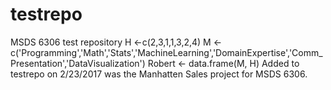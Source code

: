 # testrepo
MSDS 6306 test repository
H <-c(2,3,1,1,3,2,4)
M <- c('Programming','Math','Stats','MachineLearning','DomainExpertise','Comm_Presentation','DataVisualization')
Robert <- data.frame(M, H)
Added to testrepo on 2/23/2017 was the Manhatten Sales project for MSDS 6306.

